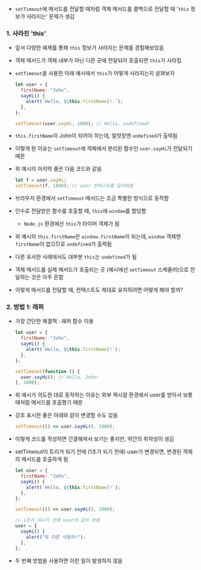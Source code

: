 - `setTimeout`에 메서드를 전달할 때처럼 객체 메서드를 콜백으로 전달할 때 '`this` 정보가 사라지는' 문제가 생김

### 1. 사라진 'this'

- 앞서 다양한 예제를 통해 `this` 정보가 사라지는 문제를 경험해보았음
- 객체 메서드가 객체 내부가 아닌 다른 곳에 전달되어 호출되면 `this`가 사라짐
- `setTimeout`을 사용한 아래 예시에서 `this`가 어떻게 사라지는지 살펴보자

  ```javascript
  let user = {
    firstName: "John",
    sayHi() {
      alert(`Hello, ${this.firstName}!.`);
    },
  };

  setTimeout(user.sayHi, 1000); // Hello, undefined!
  ```

- `this.firstName`이 John이 되어야 하는데, 얼럿창엔 `undefined`가 출력됨
- 이렇게 된 이유는 `setTimeout`에 객체에서 분리된 함수인 `user.sayHi`가 전달되기 때문
- 위 예시의 마지막 줄은 다음 코드와 같음

  ```javascript
  let f = user.sayHi;
  setTimeout(f, 1000); // user 컨텍스트를 잃어버림
  ```

- 브라우저 환경에서 `setTimeout` 메서드는 조금 특별한 방식으로 동작함
- 인수로 전달받은 함수를 호출할 때, `this`에 `window`를 할당함
  - `Node.js` 환경에선 `this`가 타이머 객체가 됨
- 위 예시의 `this.firstName`은 `window.firstName`이 되는데, `window` 객체엔 `firstName`이 없으므로 `undefined`가 출력됨
- 다른 유사한 사례에서도 대부분 `this`는 `undefined`가 됨

- 객체 메서드를 실제 메서드가 호출되는 곳 (예시에선 `setTimeout` 스케줄러)으로 전달하는 것은 아주 흔함
- 이렇게 메서드를 전달할 때, 컨텍스트도 제대로 유지하려면 어떻게 해야 할까?

### 2. 방법 1: 래퍼

- 가장 간단한 해결책 : 래퍼 함수 이용

  ```javascript
  let user = {
    firstName: "John",
    sayHi() {
      alert(`Hello, ${this.firstName}!`);
    },
  };

  setTimeout(function () {
    user.sayHi(); // Hello, John!
  }, 1000);
  ```

- 위 예시가 의도한 대로 동작하는 이유는 외부 렉시컬 환경에서 user를 받아서 보통 때처럼 메서드를 호출했기 때문
- 강조 표시한 줄은 아래와 같이 변경할 수도 있음

  ```javascript
  setTimeout(() => user.sayHi(), 1000);
  ```

- 이렇게 코드를 작성하면 간결해져서 보기는 좋지만, 약간의 취약성이 생김
- setTimeout이 트리거 되기 전에 (1초가 되기 전에) user가 변경되면, 변경된 객체의 메서드를 호출하게 됨

  ```javascript
  let user = {
    firstName: "John",
    sayHi() {
      alert(`Hello, ${this.firstName}!`);
    },
  };

  setTimeout(() => user.sayHi(), 1000);

  // 1초가 지나기 전에 user의 값이 바뀜
  user = {
    sayHi() {
      alert("또 다른 사용자!");
    },
  };
  ```

- 두 번째 방법을 사용하면 이런 일이 발생하지 않음

